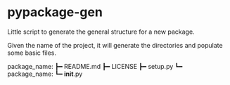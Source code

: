 # pypackage-gen

Little script to generate the general structure for a new package.

Given the name of the project, it will generate the directories and populate some basic files.

package_name:
┣━ README.md
┣━ LICENSE
┣━ setup.py
┗━ package_name:
    ┗━ __init__.py
